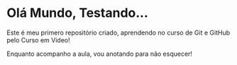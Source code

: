 # Olá Mundo, Testando...
Este é meu primero repositòrio criado, aprendendo no curso de Git e GitHub pelo Curso em Video!

Enquanto acompanho a aula, vou anotando para não esquecer!